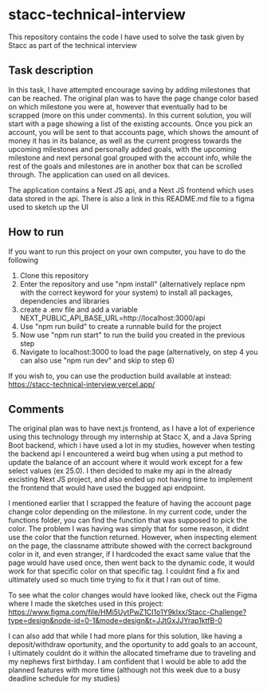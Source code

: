 # stacc-technical-interview
This repository contains the code I have used to solve the task given by Stacc as part of the technical interview

## Task description
In this task, I have attempted encourage saving by adding milestones that can be reached. The original plan was to have the page change color based on which milestone you were at, however that eventually had to be scrapped (more on this under comments). In this current solution, you will start with a page showing a list of the existing accounts. Once you pick an account, you will be sent to that accounts page, which shows the amount of money it has in its balance, as well as the current progress towards the upcoming milestones and personally added goals, with the upcoming milestone and next personal goal grouped with the account info, while the rest of the goals and milestones are in another box that can be scrolled through. The application can used on all devices. 

The application contains a Next JS api, and a Next JS frontend which uses data stored in the api. There is also a link in this README.md file to a figma used to sketch up the UI

## How to run
If you want to run this project on your own computer, you have to do the following
 1. Clone this repository
 2. Enter the repository and use "npm install" (alternatively replace npm with the correct keyword for your system) to install all packages, dependencies and libraries
 3. create a .env file and add a variable NEXT_PUBLIC_API_BASE_URL=http://localhost:3000/api
 4. Use "npm run build" to create a runnable build for the project
 5. Now use "npm run start" to run the build you created in the previous step
 6. Navigate to localhost:3000 to load the page
(alternatively, on step 4 you can also use "npm run dev" and skip to step 6)

If you wish to, you can use the production build available at instead:
  https://stacc-technical-interview.vercel.app/

## Comments
The original plan was to have next.js frontend, as I have a lot of experience using this technology through my internship at Stacc X, and a Java Spring Boot backend, which i have used a lot in my studies, however when testing the backend api I encountered a weird bug when using a put method to update the balance of an account where it would work except for a few select values (ex 25.0). I then decided to make my api in the already excisting Next JS project, and also ended up not having time to implement the frontend that would have used the bugged api endpoint. 

I mentioned earlier that I scrapped the feature of having the account page change color depending on the milestone. In my current code, under the functions folder, you can find the function that was supposed to pick the color. The problem I was having was simply that for some reason, it didnt use the color that the function returned. However, when inspecting element on the page, the classname attribute showed with the correct background color in it, and even stranger, if I hardcoded the exact same value that the page would have used once, then went back to the dynamic code, it would work for that specific color on that specific tag. I couldnt find a fix and ultimately used so much time trying to fix it that I ran out of time. 

To see what the color changes would have looked like, check out the Figma where I made the sketches used in this project: 
  https://www.figma.com/file/HMi5UytPwZ1CI1o1Y9klxx/Stacc-Challenge?type=design&node-id=0-1&mode=design&t=JJtGxJJYrap1ktfB-0

I can also add that while I had more plans for this solution, like having a deposit/withdraw oportunity, and the oportunity to add goals to an account, I ultimately couldnt do it within the allocated timeframe due to traveling and my nephews first birthday. I am confident that I would be able to add the planned features with more time (although not this week due to a busy deadline schedule for my studies)
